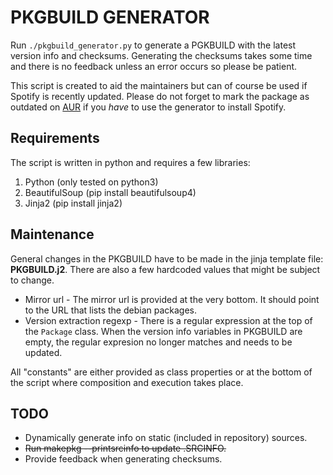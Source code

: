 PKGBUILD GENERATOR
==================

Run ```./pkgbuild_generator.py``` to generate a PGKBUILD with the latest version info and checksums.
Generating the checksums takes some time and there is no feedback unless an error occurs so please be patient.

This script is created to aid the maintainers but can of course be used if Spotify is recently updated.
Please do not forget to mark the package as outdated on [AUR](https://aur.archlinux.org/packages/spotify)
if you *have* to use the generator to install Spotify.

## Requirements

The script is written in python and requires a few libraries:

1. Python (only tested on python3)
1. BeautifulSoup (pip install beautifulsoup4)
1. Jinja2 (pip install jinja2)

## Maintenance

General changes in the PKGBUILD have to be made in the jinja template file: **PKGBUILD.j2**.
There are also a few hardcoded values that might be subject to change.

* Mirror url - The mirror url is provided at the very bottom.
  It should point to the URL that lists the debian packages.
* Version extraction regexp - There is a regular expression at the top of the ```Package``` class. 
  When the version info variables in PKGBUILD are empty, the regular expresion no longer matches and needs to be updated. 

All "constants" are either provided as class properties or at the bottom of the script
 where composition and execution takes place. 

## TODO

* Dynamically generate info on static (included in repository) sources.
* ~~Run makepkg --printsrcinfo to update .SRCINFO.~~
* Provide feedback when generating checksums.